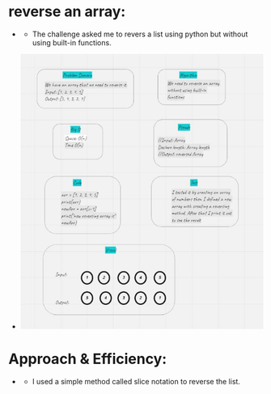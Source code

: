 # reverse an array:
- - The challenge asked me to revers a list using python but without using built-in functions.


- ![](img/reverse-array.JPG)

# Approach & Efficiency:
- - I used a simple method called slice notation to reverse the list.